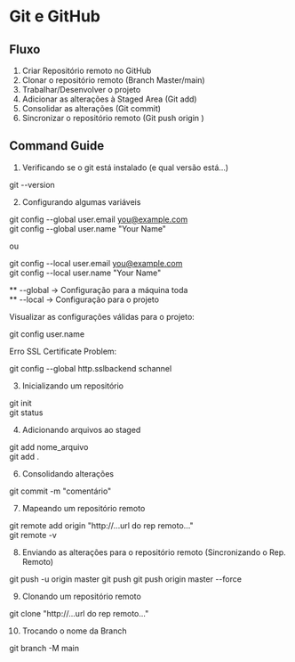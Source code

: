 # Git e GitHub
## Fluxo 
1. Criar Repositório remoto no GitHub
2. Clonar o repositório remoto (Branch Master/main)
3. Trabalhar/Desenvolver o projeto 
4. Adicionar as alterações à Staged Area (Git add) 
5. Consolidar as alterações (Git commit) 
6. Sincronizar o repositório remoto (Git push origin <nomeDaBranch>) 



## Command Guide
1. Verificando se o git está instalado (e qual versão está...)

git --version 

2. Configurando algumas variáveis 

git config --global user.email you@example.com   
git config --global user.name "Your Name"  
  
ou   
  
git config --local user.email you@example.com  
git config --local user.name "Your Name"  
  
** --global -> Configuração para a máquina toda   
** --local  -> Configuração para o projeto   
  
Visualizar as configurações válidas para o projeto:  
  
git config user.name
  
Erro SSL Certificate Problem:  

git config --global http.sslbackend schannel  

3. Inicializando um repositório 

git init  
git status 

4. Adicionando arquivos ao staged 

git add nome_arquivo   
git add . 

6. Consolidando alterações 

git commit -m "comentário"


7. Mapeando um repositório remoto

git remote add origin "http://...url do rep remoto..."  
git remote -v 

8. Enviando as alterações para o repositório remoto (Sincronizando o Rep. Remoto)

git push -u origin master 
git push 
git push origin master --force   

9. Clonando um repositório remoto 

git clone "http://...url do rep remoto..."


10. Trocando o nome da Branch

git branch -M main